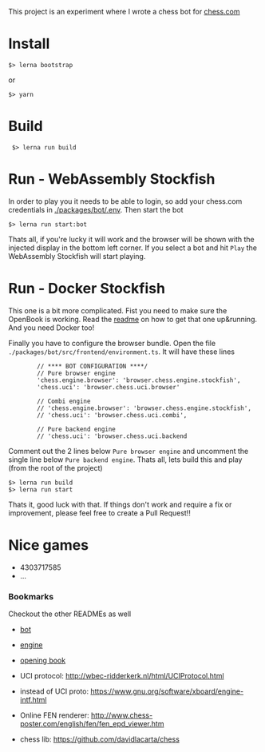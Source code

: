 This project is an experiment where I wrote a chess bot for [chess.com](https://chess.com/live)

# Install

    $> lerna bootstrap

or

    $> yarn 

# Build

     $> lerna run build
     
# Run - WebAssembly Stockfish
In order to play you it needs to be able to login, so add your chess.com credentials in [./packages/bot/.env](packages/bot/.env). Then start the bot

    $> lerna run start:bot

Thats all, if you're lucky it will work and the browser will be shown with the injected display in the 
bottom left corner. If you select a bot and hit `Play` the WebAssembly Stockfish will start playing.

# Run - Docker Stockfish
This one is a bit more complicated. Fist you need to make sure the OpenBook is working. Read the 
[readme](packages/books/README.md) on how to get that one up&running. And you need Docker too!

Finally you have to configure the browser bundle. Open the file `./packages/bot/src/frontend/environment.ts`.
It will have these lines

            // **** BOT CONFIGURATION ****/
            // Pure browser engine
            'chess.engine.browser': 'browser.chess.engine.stockfish',
            'chess.uci': 'browser.chess.uci.browser'

            // Combi engine
            // 'chess.engine.browser': 'browser.chess.engine.stockfish',
            // 'chess.uci': 'browser.chess.uci.combi',

            // Pure backend engine
            // 'chess.uci': 'browser.chess.uci.backend

Comment out the 2 lines below  `Pure browser engine` and uncomment the single line below `Pure backend engine`.
Thats all, lets build this and play (from the root of the project)

    $> lerna run build
    $> lerna run start

Thats it, good luck with that. If things don't work and require a fix or improvement, please feel free to create a Pull Request!!

# Nice games

   * 4303717585
   * ...


### Bookmarks
Checkout the other READMEs as well

  * [bot](packages/bot/README.md)
  * [engine](packages/engines/README.md)
  * [opening book](packages/books/README.md)
  

  * UCI protocol: http://wbec-ridderkerk.nl/html/UCIProtocol.html
  * instead of UCI proto: https://www.gnu.org/software/xboard/engine-intf.html
  * Online FEN renderer: http://www.chess-poster.com/english/fen/fen_epd_viewer.htm
  * chess lib: https://github.com/davidlacarta/chess
